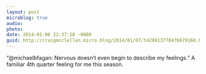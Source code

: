```yaml
---
layout: post
microblog: true
audio: 
photo: 
date: 2014-01-06 22:37:10 -0600
guid: http://craigmcclellan.micro.blog/2014/01/07/t420413778476679168.html
---
```

“@michaelbfagan: Nervous doesn’t even begin to describe my feelings.” A familiar 4th quarter feeling for me this season.
